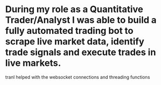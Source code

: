 # During my role as a Quantitative Trader/Analyst I was able to build a fully automated trading bot to scrape live market data, identify trade signals and execute trades in live markets.
tranl helped with the websocket connections and threading functions
